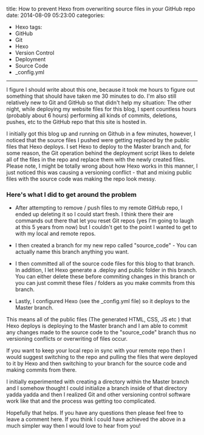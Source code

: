 title: How to prevent Hexo from overwriting source files in your GitHub repo
date: 2014-08-09 05:23:00
categories: 
- Hexo
tags:
- GitHub
- Git
- Hexo
- Version Control 
- Deployment 
- Source Code 
- _config.yml

---

I figure I should write about this one, because it took me hours to figure out something that should have taken me 30 minutes to do. I'm also still relatively new to Git and GitHub so that didn't help my situation: The other night, while deploying my website files for this blog, I spent countless hours (probably about 6 hours) performing all kinds of commits, deletions, pushes, etc to the GitHub repo that this site is hosted in.  <!-- more -->

I initially got this blog up and running on Github in a few minutes, however, I noticed that the source files I pushed were getting replaced by the public files that Hexo deploys. I set Hexo to deploy to the Master branch and, for some reason, the Git operation behind the deployment script likes to delete all of the files in the repo and replace them with the newly created files. Please note, I might be totally wrong about how Hexo works in this manner, I just noticed this was causing a versioning conflict - that and mixing public files with the source code was making the repo look messy. 

### Here's what I did to get around the problem 

- After attempting to remove / push files to my remote GitHub repo, I ended up deleting it so I could start fresh. I think there their are commands out there that let you reset Git repos (yes I'm going to laugh at this 5 years from now) but I couldn't get to the point I wanted to get to with my local and remote repos. 

- I then created a branch for my new repo called "source_code" - You can actually name this branch anything you want. 

- I then committed all of the source code files for this blog to that branch. In addition, I let Hexo generate a .deploy and public folder in this branch. You can either delete these before commiting changes in this branch or you can just commit these files / folders as you make commits from this branch. 

- Lastly, I configured Hexo (see the _config.yml file) so it deploys to the Master branch. 



This means all of the public files (The generated HTML, CSS, JS etc ) that Hexo deploys is deploying to the Master branch and I am able to commit any changes made to the source code to the "source_code" branch thus no versioning conflicts or overwriting of files occur. 

If you want to keep your local repo in sync with your remote repo then I would suggest switching to the repo and pulling the files that were deployed to it by Hexo and then switching to your branch for the source code and making commits from there. 

I initially experimented with creating a directory within the Master branch and I somehow thought I could initialize a branch inside of that directory yadda yadda and then I realized Git and other versioning control software work like that and the process was getting too complicated. 

Hopefully that helps. If you have any questions then please feel free to leave a comment here. If you think I could have achieved the above in a much simpler way then I would love to hear from you! 
